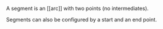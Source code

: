 A segment is an [[arc]] with two points (no intermediates).

Segments can also be configured by a start and an end point.